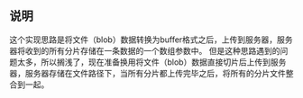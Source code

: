 ## 说明
这个实现思路是将文件（blob）数据转换为buffer格式之后，上传到服务器，服务器将收到的所有分片存储在一条数据的一个数组参数中。
但是这种思路遇到的问题太多，所以搁浅了，现在准备换用将文件（blob）数据直接切片后上传到服务器，服务器存储在文件路径下，当所有分片都上传完毕之后，将所有的分片文件整合到一起。